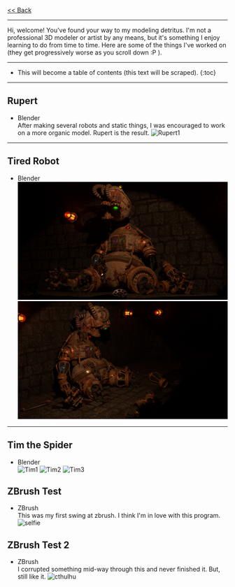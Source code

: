 [<< Back](https://stickandbindlegames.github.io)

---

Hi, welcome! You've found your way to my modeling detritus. I'm not a professional 3D modeler or artist by any means, but it's something I enjoy learning to do from time to time. Here are some of the things I've worked on (they get progressively worse as you scroll down :P ).

---

* This will become a table of contents (this text will be scraped).
{:toc}

---

## Rupert
* Blender  
After making several robots and static things, I was encouraged to work on a more organic model. Rupert is the result.
![Rupert1](https://github.com/StickAndBindleGames/Modeling/blob/master/Rupert.png?raw=true)

---

## Tired Robot
* Blender  
![TiredRobot1](https://github.com/StickAndBindleGames/Modeling/blob/master/InProgress2.png?raw=true)
![Rupert2](https://github.com/StickAndBindleGames/Modeling/blob/master/InProgress.png?raw=true)

---

## Tim the Spider
* Blender  
![Tim1](https://github.com/StickAndBindleGames/Modeling/blob/master/Tim_CyclesRender1.png?raw=true)
![Tim2](https://github.com/StickAndBindleGames/Modeling/blob/master/Tim_CyclesRender3.png?raw=true)
![Tim3](https://github.com/StickAndBindleGames/Modeling/blob/master/Tim_CyclesRender4.png?raw=true)

## ZBrush Test
* ZBrush  
This was my first swing at zbrush. I think I'm in love with this program.
![selfie](https://github.com/StickAndBindleGames/Modeling/blob/master/Selfie1.png?raw=true)

## ZBrush Test 2
* ZBrush  
I corrupted something mid-way through this and never finished it. But, still like it.
![cthulhu](https://github.com/StickAndBindleGames/Modeling/blob/master/lilCthulhu2.png?raw=true)
